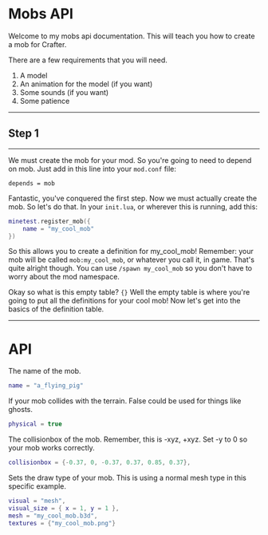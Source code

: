 # Mobs API

Welcome to my mobs api documentation. This will teach you how to create a mob for Crafter.

There are a few requirements that you will need.

1. A model
2. An animation for the model (if you want)
3. Some sounds (if you want)
4. Some patience

---
## Step 1
---

We must create the mob for your mod. So you're going to need to depend on mob. Just add in this line into your ``mod.conf`` file:

```
depends = mob
```
Fantastic, you've conquered the first step. Now we must actually create the mob. So let's do that. In your ``init.lua``, or wherever this is running, add this:

```lua
minetest.register_mob({
    name = "my_cool_mob"
})
```

So this allows you to create a definition for my_cool_mob! Remember: your mob will be called ``mob:my_cool_mob``, or whatever you call it, in game. That's quite alright though. You can use ``/spawn my_cool_mob`` so you don't have to worry about the mod namespace.

Okay so what is this empty table? ``{}`` Well the empty table is where you're going to put all the definitions for your cool mob! Now let's get into the basics of the definition table.

---
# API

The name of the mob.
```lua
name = "a_flying_pig"
```
If your mob collides with the terrain. False could be used for things like ghosts.
```lua
physical = true
```
The collisionbox of the mob. Remember, this is -xyz, +xyz. Set -y to 0 so your mob works correctly.
```lua
collisionbox = {-0.37, 0, -0.37, 0.37, 0.85, 0.37},
```
Sets the draw type of your mob. This is using a normal mesh type in this specific example.
```lua
visual = "mesh",
visual_size = { x = 1, y = 1 },
mesh = "my_cool_mob.b3d",
textures = {"my_cool_mob.png"}
```